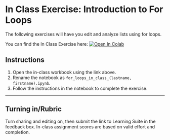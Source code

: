 # In Class Exercise: Introduction to For Loops

The following exercises will have you edit and analyze lists using for loops. 

You can find the In Class Exercise here:
<a href="https://colab.research.google.com/github/byu-cce270/content/blob/main/docs/unit2/01_for_loops_into_functions/for_loops_in_class.ipynb" target="_blank"><img src="https://colab.research.google.com/assets/colab-badge.svg" alt="Open In Colab"/></a>

## Instructions
1. Open the in-class workbook using the link above.
2. Rename the notebook as `for_loops_in_class_(lastname, firstname).ipynb`.
3. Follow the instructions in the notebook to complete the exercise.

---

## Turning in/Rubric
Turn sharing and editing on, then submit the link to Learning Suite in the feedback box. In-class assignment scores are based on valid effort and completion.
